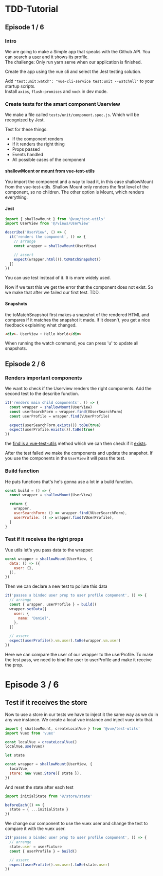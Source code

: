 # TDD-Tutorial

## Episode 1 / 6

### Intro

We are going to make a Simple app that speaks with the Github API. You can search a [user](https://developer.github.com/v3/users/) and it shows its profile.  
The challenge: Only run yarn serve when our application is finished.

Create the app using the vue cli and select the Jest testing solution.

Add `"test:unit:watch": "vue-cli-service test:unit --watchAll"` to your startup scripts.  
Install `axios`, `flush-promises` and `nock` in dev mode.

### Create tests for the smart component Userview

We make a file called `tests/unit/component.spec.js`. Which will be recognized by Jest.

Test for these things:

- If the component renders
- If it renders the right thing
- Props passed
- Events handled
- All possible cases of the component

#### shallowMount or mount from vue-test-utils

You import the component and a way to load it, in this case shallowMount from the vue-test-utils. Shallow Mount only renders the first level of the component, so no children. The other option is Mount, which renders everything.

#### Jest

```js
import { shallowMount } from '@vue/test-utils'
import UserView from '@/views/UserView'

describe('UserView', () => {
  it('renders the component', () => {
    // arrange
    const wrapper = shallowMount(UserView)

    // assert
    expect(wrapper.html()).toMatchSnapshot()
  })
})
```

You can use test instead of it. It is more widely used.

Now if we test this we get the error that the component does not exist. So we make that after we failed our first test. TDD.

#### Snapshots

the toMatchSnapshot first makes a snapshot of the rendered HTML and compares if it matches the snapshot it made.
If it doesn't, you get a nice feedback explaining what changed.

```html
<div>- UserView + Hello World</div>
```

When running the watch command, you can press 'u' to update all snapshots.

## Episode 2 / 6

### Renders important components

We want to check if the Userview renders the right components. Add the second test to the describe function.

```js
it('renders main child components', () => {
  const wrapper = shallowMount(UserView)
  const userSearchForm = wrapper.find(VUserSearchForm)
  const userProfile = wrapper.find(VUserProfile)

  expect(userSearchForm.exists()).toBe(true)
  expect(userProfile.exists()).toBe(true)
})
```

the [find is a vue-test-utils](https://vue-test-utils.vuejs.org/api/wrapper/#find-selector) method which we can then check if it [exists](https://vue-test-utils.vuejs.org/api/wrapper/#exists).

After the test failed we make the components and update the snapshot. If you use the components in the `UserView` it will pass the test.

### Build function

He puts functions that's he's gonna use a lot in a build function.

```js
const build = () => {
  const wrapper = shallowMount(UserView)

  return {
    wrapper,
    userSearchForm: () => wrapper.find(VUserSearchForm),
    userProfile: () => wrapper.find(VUserProfile),
  }
}
```

### Test if it receives the right props

Vue utils let's you pass data to the wrapper:

```js
const wrapper = shallowMount(UserView, {
  data: () => ({
    user: {},
  }),
})
```

Then we can declare a new test to pollute this data

```js
it('passes a binded user prop to user profile component', () => {
  // arrange
  const { wrapper, userProfile } = build()
  wrapper.setData({
    user: {
      name: 'Daniel',
    },
  })

  // assert
  expect(userProfile().vm.user).toBe(wrapper.vm.user)
})
```

Here we can compare the user of our wrapper to the userProfile.
To make the test pass, we need to bind the user to userProfile and make it receive the prop.

# Episode 3 / 6

## Test if it receives the store

Now to use a store in our tests we have to inject it the same way as we do in any vue instance. We create a local vue instance and inject vuex into that.

```js
import { shallowMount, createLocalVue } from '@vue/test-utils'
import Vuex from 'vuex'

const localVue = createLocalVue()
localVue.use(Vuex)

let state

const wrapper = shallowMount(UserView, {
  localVue,
  store: new Vuex.Store({ state }),
})
```

And reset the state after each test

```js
import initialState from '@/store/state'

beforeEach(() => {
  state = { ...initialState }
})
```

We change our component to use the vuex user and change the test to compare it with the vuex user.

```js
it('passes a binded user prop to user profile component', () => {
  // arrange
  state.user = userFixture
  const { userProfile } = build()

  // assert
  expect(userProfile().vm.user).toBe(state.user)
})
```
